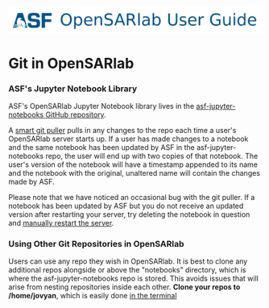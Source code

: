 [![OpenSARlab Header](../assets/OSL_user_guide_header.png)](../OpenSARlab_user_guide.md)

# Git in OpenSARlab

### ASF's Jupyter Notebook Library
ASF's OpenSARlab Jupyter Notebook library lives in the 
[asf-jupyter-notebooks GitHub repository](https://github.com/asfadmin/asf-jupyter-notebooks).

A [smart git puller](https://jupyterhub.github.io/nbgitpuller/) pulls in any changes to the repo each time a user's OpenSARlab server starts up. If a user has made changes to a notebook and the same notebook has been updated by ASF in the asf-jupyter-notebooks repo, the user will end up with two copies of that notebook. The user's version of the notebook will have a timestamp appended to its name and the notebook with the original, unaltered name will contain the changes made by ASF.

Please note that we have noticed an occasional bug with the git puller. If a notebook has been updated by ASF but you do not receive an updated version after restarting your server, try deleting the notebook in question and [manually restart the server](restarting_server_and_kernel.md). 

### Using Other Git Repositories in OpenSARlab
Users can use any repo they wish in OpenSARlab. It is best to clone any additional repos alongside or above the "notebooks" directory, which is where the asf-jupyter-notebooks repo is stored. This avoids issues that will arise from nesting repositories inside each other. **Clone your repos to /home/jovyan**, which is easily done [in the terminal](OpenSARlab_terminal.md)